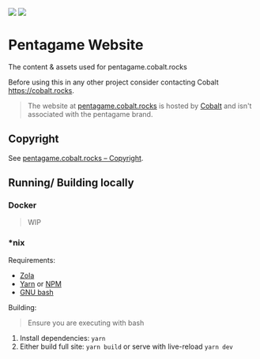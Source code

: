 [![](https://img.shields.io/github/workflow/status/penta-game/pentagame-website/CD?style=for-the-badge)](https://github.com/Penta-Game/pentagame-website/actions) [![](https://img.shields.io/website?style=for-the-badge&url=https%3A%2F%2Fpentagame.cobalt.rocks)](https://pentagame.cobalt.rocks)

# Pentagame Website

The content & assets used for pentagame.cobalt.rocks

Before using this in any other project consider contacting Cobalt <https://cobalt.rocks>.

> The website at [pentagame.cobalt.rocks](https://pentagame.cobalt.rocks) is hosted by [Cobalt](https:/cobalt.rocks) and isn't associated with the pentagame brand.

## Copyright

See [pentagame.cobalt.rocks – Copyright](https://pentagame.cobalt.rocks/pages/copyright/).

## Running/ Building locally

### Docker

> WIP

### \*nix

Requirements:

-   [Zola](https://www.getzola.org/)
-   [Yarn](https://yarnpkg.com/) or [NPM](https://www.npmjs.com/)
-   [GNU bash](https://www.gnu.org/software/bash/)

Building:

> Ensure you are executing with bash

1. Install dependencies: `yarn`
2. Either build full site: `yarn build` or serve with live-reload `yarn dev`
